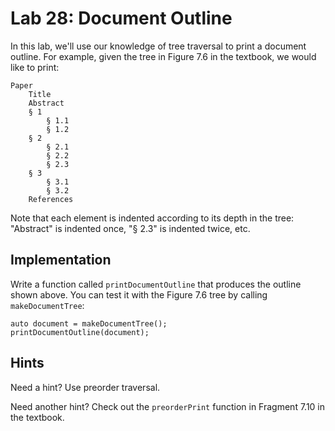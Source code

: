 # Lab 28: Document Outline

In this lab, we'll use our knowledge of tree traversal to print a document outline. For example, given the tree in Figure 7.6 in the textbook, we would like to print:

    Paper
        Title
        Abstract
        § 1
            § 1.1
            § 1.2
        § 2
            § 2.1
            § 2.2
            § 2.3
        § 3
            § 3.1
            § 3.2
        References

Note that each element is indented according to its depth in the tree: "Abstract" is indented once, "§ 2.3" is indented twice, etc.

## Implementation

Write a function called `printDocumentOutline` that produces the outline shown above. You can test it with the Figure 7.6 tree by calling `makeDocumentTree`:

	auto document = makeDocumentTree();
	printDocumentOutline(document);

## Hints

Need a hint? Use preorder traversal.

Need another hint? Check out the `preorderPrint` function in Fragment 7.10 in the textbook.
